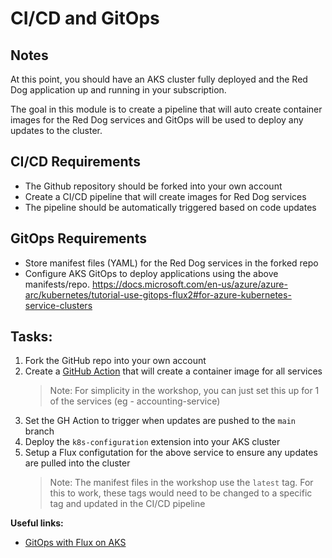 # CI/CD and GitOps

## Notes

At this point, you should have an AKS cluster fully deployed and the Red Dog application up and running in your subscription. 

The goal in this module is to create a pipeline that will auto create container images for the Red Dog services and GitOps will be used to deploy any updates to the cluster.


## CI/CD Requirements

* The Github repository should be forked into your own account
* Create a CI/CD pipeline that will create images for Red Dog services
* The pipeline should be automatically triggered based on code updates


## GitOps Requirements

* Store manifest files (YAML) for the Red Dog services in the forked repo
* Configure AKS GitOps to deploy applications using the above manifests/repo. https://docs.microsoft.com/en-us/azure/azure-arc/kubernetes/tutorial-use-gitops-flux2#for-azure-kubernetes-service-clusters


## Tasks:

1. Fork the GitHub repo into your own account
2. Create a [GitHub Action](https://docs.github.com/en/actions) that will create a container image for all services
    > Note: For simplicity in the workshop, you can just set this up for 1 of the services (eg - accounting-service)
3. Set the GH Action to trigger when updates are pushed to the `main` branch
4. Deploy the `k8s-configuration` extension into your AKS cluster
5. Setup a Flux configutation for the above service to ensure any updates are pulled into the cluster 
    > Note: The manifest files in the workshop use the `latest` tag. For this to work, these tags would need to be changed to a specific tag and updated in the CI/CD pipeline


**Useful links:**

* [GitOps with Flux on AKS](https://docs.microsoft.com/en-us/azure/azure-arc/kubernetes/tutorial-use-gitops-flux2#for-azure-kubernetes-service-clusters)
